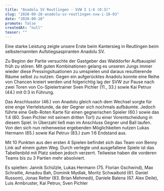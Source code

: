 ```yaml
---
title: "Anadolu SV Reutlingen - SVW I 1:6 (0:3)"
slug: "2020-09-28-anadolu-sv-reutlingen-svw-i-16-03"
date: "2020-09-28"
promote: false
createdAt: "null"
teaser: ""
---
```

Eine starke Leistung zeigte unsere Erste beim Kantersieg in Reutlingen beim selbsternannten Aufstiegsaspiranten Anadolu SV.


Zu Beginn der Partie versuchte der Gastgeber das Walddorfer Aufbauspiel früh zu stören. Mit guten Kombinationen gelang es unseren Jungs immer wieder diese Pressingsituationen zu umspielen und daraus resultierende Räume selbst zu nutzen. Gegen ein aufgerücktes Anadolu konnte eine Reihe von Chancen kreiert werden und folgerichtig lag der SVW zur Pause nach zwei Toren von Co-Spielertrainer Sven Pichler (11., 33.) sowie Kai Petruv (44.) mit 0:3 in Führung.


Das Anschlusstor (46.) von Anadolu gleich nach dem Wechsel sorgte für eine enge Viertelstunde, da der Gegner sich nochmals aufbäumte. Jedoch führte eine Gelb-Roten Karte für einen gegnerischen Spieler (60.) sowie das 1:4 (60. Sven Pichler mit seinem dritten Tor!) zu einer Vorentscheidung in diesem Spiel. In Überzahl ließ man im Anschluss Gegner und Ball laufen. Von den sich nun reihenweise ergebenden Möglichkeiten nutzen Lukas Hermann (65.) sowie Kai Petruv (83.) zum 1:6 Endstand aus.


Mit 10 Punkten aus den ersten 4 Spielen befindet sich das Team von Benny Link auf einem guten Weg. Durch verlegte und ausgefallene Spiele ist das Tabellenbild mit Platz sieben jedoch verzerrt. Teilweise haben die vorderen Teams bis zu 3 Partien mehr absolviert.


Es spielten: Jannik Schülzle, Lukas Hermann (75. Florian Gschwind), Max Schraitle, Amadou Bah, Dominik Mydlak, Moritz Schwaibold (61. Daniel Russom), Jonas Retter (83. Brian Mehmedi), Daniele Balena (67. Alex Deile), Luis Armbruster, Kai Petruv, Sven Pichler
